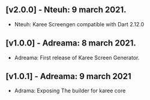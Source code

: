 ## [v2.0.0] - Nteuh: 9 march 2021.

* Nteuh: Karee Screengen compatible with Dart 2.12.0

## [v1.0.0] - Adreama: 8 march 2021.

* Adreama: First release of Karee Screen Generator.

## [v1.0.1] - Adreama: 9 march 2021

* Adrama: Exposing The builder for karee core